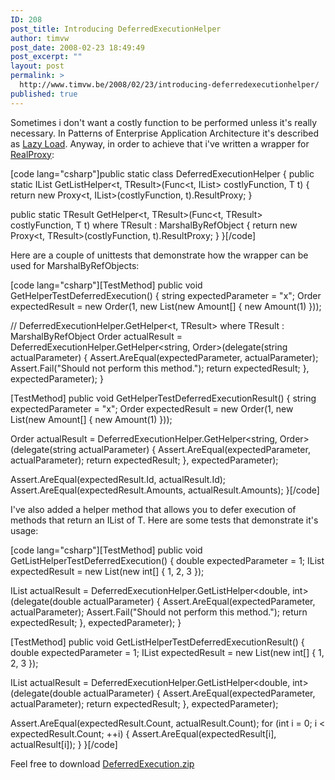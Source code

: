 ```yaml
---
ID: 208
post_title: Introducing DeferredExecutionHelper
author: timvw
post_date: 2008-02-23 18:49:49
post_excerpt: ""
layout: post
permalink: >
  http://www.timvw.be/2008/02/23/introducing-deferredexecutionhelper/
published: true
---
```

<p>Sometimes i don't want a costly function to be performed unless it's really necessary. In Patterns of Enterprise Application Architecture it's described as <a href="http://www.martinfowler.com/eaaCatalog/lazyLoad.html">Lazy Load</a>. Anyway, in order to achieve that i've written a wrapper for <a href="http://msdn2.microsoft.com/en-us/library/system.runtime.remoting.proxies.realproxy.aspx">RealProxy</a>:</p>

[code lang="csharp"]public static class DeferredExecutionHelper
{
 public static IList<tresult> GetListHelper<t, TResult>(Func<t, IList<tresult>> costlyFunction, T t)
 {
  return new Proxy<t, IList<tresult>>(costlyFunction, t).ResultProxy;
 }

 public static TResult GetHelper<t, TResult>(Func<t, TResult> costlyFunction, T t) where TResult : MarshalByRefObject
 {
  return new Proxy<t, TResult>(costlyFunction, t).ResultProxy;
 }
}[/code]

<p>Here are a couple of unittests that demonstrate how the wrapper can be used for MarshalByRefObjects:</p>

[code lang="csharp"][TestMethod]
public void GetHelperTestDeferredExecution()
{
 string expectedParameter = "x";
 Order expectedResult = new Order(1, new List<amount>(new Amount[] { new Amount(1) }));

 // DeferredExecutionHelper.GetHelper<t, TResult> where TResult : MarshalByRefObject
 Order actualResult = DeferredExecutionHelper.GetHelper<string, Order>(delegate(string actualParameter)
 {
  Assert.AreEqual(expectedParameter, actualParameter);
  Assert.Fail("Should not perform this method.");
  return expectedResult;
 }, expectedParameter);
}

[TestMethod]
public void GetHelperTestDeferredExecutionResult()
{
 string expectedParameter = "x";
 Order expectedResult = new Order(1, new List<amount>(new Amount[] { new Amount(1) }));

 Order actualResult = DeferredExecutionHelper.GetHelper<string, Order>(delegate(string actualParameter)
 {
  Assert.AreEqual(expectedParameter, actualParameter);
  return expectedResult;
 }, expectedParameter);

 Assert.AreEqual(expectedResult.Id, actualResult.Id);
 Assert.AreEqual(expectedResult.Amounts, actualResult.Amounts);
}[/code]

<p>I've also added a helper method that allows you to defer execution of methods that return an IList of T. Here are some tests that demonstrate it's usage:</p>

[code lang="csharp"][TestMethod]
public void GetListHelperTestDeferredExecution()
{
 double expectedParameter = 1;
 IList<int> expectedResult = new List<int>(new int[] { 1, 2, 3 });

 IList<int> actualResult = DeferredExecutionHelper.GetListHelper<double, int>(delegate(double actualParameter)
 {
  Assert.AreEqual(expectedParameter, actualParameter);
  Assert.Fail("Should not perform this method.");
  return expectedResult;
 }, expectedParameter);
}

[TestMethod]
public void GetListHelperTestDeferredExecutionResult()
{
 double expectedParameter = 1;
 IList<int> expectedResult = new List<int>(new int[] { 1, 2, 3 });

 IList<int> actualResult = DeferredExecutionHelper.GetListHelper<double, int>(delegate(double actualParameter)
 {
  Assert.AreEqual(expectedParameter, actualParameter);
  return expectedResult;
 }, expectedParameter);

 Assert.AreEqual(expectedResult.Count, actualResult.Count);
 for (int i = 0; i < expectedResult.Count; ++i)
 {
  Assert.AreEqual(expectedResult[i], actualResult[i]);
 }
}[/code]

<p>Feel free to download <a href="http://www.timvw.be/wp-content/code/csharp/DeferredExecution.zip">DeferredExecution.zip</a></p>